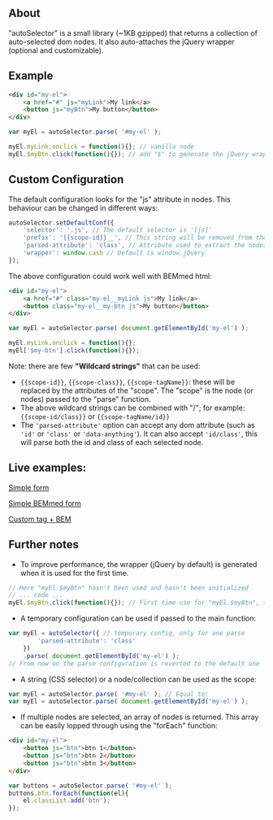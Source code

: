 ## About

"autoSelector" is a small library (~1KB gzipped) that returns a collection of auto-selected dom nodes. It also auto-attaches the jQuery wrapper (optional and customizable).

## Example

```html
<div id="my-el">
    <a href="#" js="myLink">My link</a>
    <button js="myBtn">My button</button>
</div>
```

```javascript
var myEl = autoSelector.parse( '#my-el' );

myEl.myLink.onclick = function(){}; // vanilla node
myEl.$myBtn.click(function(){}); // add "$" to generate the jQuery wrapper

```

## Custom Configuration

The default configuration looks for the "js" attribute in nodes. This behaviour can be changed in different ways:

```javascript
autoSelector.setDefaultConf({
    'selector': '.js', // The default selector is '[js]'
    'prefix': '{{scope-id}}__', // This string will be removed from the nodes' names in the collection
    'parsed-attribute': 'class', // Attribute used to extract the nodes' names
    'wrapper': window.cash // Default is window.jQuery
});
```

The above configuration could work well with BEMmed html:

```html
<div id="my-el">
    <a href="#" class="my-el__myLink js">My link</a>
    <button class="my-el__my-btn js">My button</button>
</div>
```

```javascript
var myEl = autoSelector.parse( document.getElementById('my-el') );

myEl.myLink.onclick = function(){};
myEl['$my-btn'].click(function(){});
```

Note: there are few **"Wildcard strings"** that can be used:
- ```{{scope-id}}```, ```{{scope-class}}```, ```{{scope-tagName}}```: these will be replaced by the attributes of the "scope". The "scope" is the node (or nodes) passed to the "parse" function.
- The above wildcard strings can be combined with "/"; for example: ```{{scope-id/class}}``` or ```{{scope-tagName/id}}```
- The ```'parsed-attribute'``` option can accept any dom attribute (such as ```'id'``` or ```'class'``` or ```'data-anything'```). It can also accept ```'id/class'```, this will parse both the id and class of each selected node.

## Live examples:

[Simple form](https://rawgit.com/francescozaniol/autoSelector/master/examples/simple-form.html)

[Simple BEMmed form](https://rawgit.com/francescozaniol/autoSelector/master/examples/simple-form-bem.html)

[Custom tag + BEM](https://rawgit.com/francescozaniol/autoSelector/master/examples/custom-tag-bem.html)

## Further notes

- To improve performance, the wrapper (jQuery by default) is generated when it is used for the first time.

```javascript
// Here "myEl.$myBtn" hasn't been used and hasn't been initialized
// ... code ...
myEl.$myBtn.click(function(){}); // First time use for "myEl.$myBtn", the wrapper is created on the spot
```

- A temporary configuration can be used if passed to the main function:

```javascript
var myEl = autoSelector({ // temporary config, only for one parse
        'parsed-attribute': 'class'
    })
    .parse( document.getElementById('my-el') );
// From now on the parse configuration is reverted to the default one
```
- A string (CSS selector) or a node/collection can be used as the scope:

```javascript
var myEl = autoSelector.parse( '#my-el' ); // Equal to:
var myEl = autoSelector.parse( document.getElementById('my-el') );
```
- If multiple nodes are selected, an array of nodes is returned. This array can be easily lopped through using the "forEach" function:

```html
<div id="my-el">
    <button js="btn">btn 1</button>
    <button js="btn">btn 2</button>
    <button js="btn">btn 3</button>
</div>
```
```javascript
var buttons = autoSelector.parse( '#my-el' );
buttons.btn.forEach(function(el){
    el.classList.add('btn');
});
```

